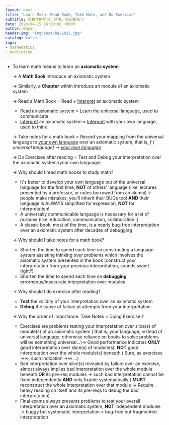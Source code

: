 ```yaml
---
layout: post
title: "Learn Math: Read Book, Take Note, and Do Exercise"
subtitle: 论数学的学习：读书，笔记和练习
date: 2020-04-15 16:00:00 +0000
author: Boyan
header-img: "img/post-bg-2015.jpg"
catalog: false
tags:
- mathematics
- meditation
---
```


- To learn math means to learn an **axiomatic system**

    → A **Math Book** introduce an axiomatic system

    → Similarly, a **Chapter** within introduce an module of an axiomatic system

    → Read a Math Book = Read + [Interpret](http://boyan-nyu.com/2018/09/14/Interpreting-the-Language-of-Math/) an axiomatic system

    - Read an axiomatic system = Learn the universal language, used to communicate
    - [Interpret](http://boyan-nyu.com/2018/09/14/Interpreting-the-Language-of-Math/) an axiomatic system = [Interpret](http://boyan-nyu.com/2018/09/14/Interpreting-the-Language-of-Math/) with your own language, used to think

    → Take notes for a math book = Record your mapping from the universal language to [your own language](http://boyan-nyu.com/2018/09/14/Interpreting-the-Language-of-Math/) over an axiomatic system, that is, *f ( universal language) → [your own language](http://boyan-nyu.com/2018/09/14/Interpreting-the-Language-of-Math/)*

    → Do Exercises after reading = Test and Debug your interpretation over the axiomatic system (your own language)

    → Why should I read math books to study math?

    - It's better to develop your own language out of the universal language for the first time, **NOT** of others' language (like: lectures presented by a professor, or notes borrowed from an alumni) ← people make mistakes, you'll inherit their BUGs too!  **AND**  their language is ALWAYS simplified for expression, **NOT** for interpretation!
    - A universally communicable language is necessary for a lot of purpose (like: education, communication, collaboration..)
    - A classic book, most of the time, is a nearly bug-free interpretation over an axiomatic system after decades of debugging

    → Why should I take notes for a math book?

    - Shorten the time to spend each time on constructing a language system assisting thinking over problems which involves the axiomatic system presented in the book (construct your interpretation from your previous interpretation, sounds sweet right?)
    - Shorten the time to spend each time on **debugging** errorneous/inaccurate interpretation over modules

    → Why should I do exercise after reading?

    - **Test** the validity of your interpretation over an axiomatic system
    - **Debug** the cause of failure at attempts from your interpretation

    → Why the order of importance: Take Notes > Doing Exercise ?

    - Exercises are problems testing your interpretation over slice(s) of module(s) of an axiomatic system ( that is, your language, instead of universal language; otherwise reliance on books to solve problems will be something universal...)→ Good performance indicates **ONLY** good interpretation over slice(s) of module(s), **NOT** good interpretation over the whole module(s) beneath ( Sure, as exercises →∞, such indication →∞ ...)
    - Bad interpretation over slice(s) revealed by failure over an exercise, almost always implies bad interpretation over the whole module beneath **OR** its pre-req modules → such bad interpretation cannot be fixed independently **AND** only fixable systematically ( **MUST** reconstruct the whole interpretation over that module → Require heavy reading on itself and its pre-reqs to debug the bad interpretation)
    - Final exams always presents problems to test your overall interpretation over an axiomatic system, **NOT** independent modules  → buggy but systematic interpretation > bug-free but fragmented interpretation